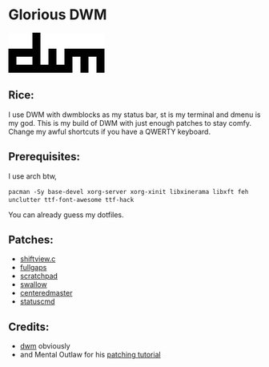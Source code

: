 # Glorious DWM

![DWM logo](dwm.png)

## Rice:
I use DWM with dwmblocks as my status bar, st is my terminal and dmenu is my god.
This is my build of DWM with just enough patches to stay comfy.
Change my awful shortcuts if you have a QWERTY keyboard.

## Prerequisites:
I use arch btw,
```
pacman -Sy base-devel xorg-server xorg-xinit libxinerama libxft feh unclutter ttf-font-awesome ttf-hack
```
You can already guess my dotfiles.

## Patches:

- [shiftview.c](https://lists.suckless.org/dev/att-7590/shiftview.c)
- [fullgaps](https://dwm.suckless.org/patches/fullgaps/)
- [scratchpad](https://dwm.suckless.org/patches/scratchpad/)
- [swallow](https://dwm.suckless.org/patches/swallow/)
- [centeredmaster](https://dwm.suckless.org/patches/centeredmaster/)
- [statuscmd](https://dwm.suckless.org/patches/statuscmd/)


## Credits:

- [dwm](https://dwm.suckless.org/) obviously
- and Mental Outlaw for his [patching tutorial](https://odysee.com/@AlphaNerd:8/patching-suckless-programs-made-easy:3)